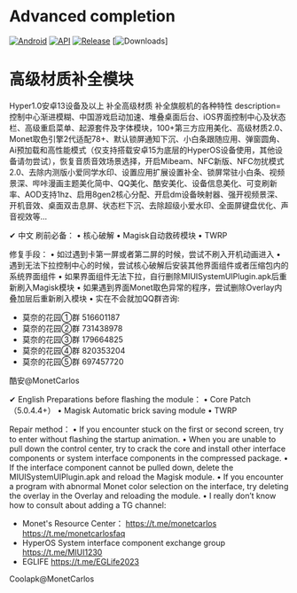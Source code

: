 # Advanced completion
[![Android](https://img.shields.io/badge/Platform-Android-green.svg?style=flat-square)](https://www.android.com) [![API](https://img.shields.io/badge/API-21%2B-orange.svg?logo=android&style=flat-square)](https://developer.android.com/studio/releases/platforms) [![Release](https://img.shields.io/github/v/release/PatrickAlex2019/PhotoEditor?color=blue&label=Release&style=flat-square)](https://github.com/PatrickAlex2019/PhotoEditor/releases) [![Downloads](https://img.shields.io/github/downloads/PatrickAlex2019/PhotoEditor/total?label=Downloads&logo=github&style=flat-square)]

# 高级材质补全模块
Hyper1.0安卓13设备及以上 补全高级材质 补全旗舰机的各种特性 
description=控制中心渐进模糊、中国游戏启动加速、堆叠桌面后台、iOS界面控制中心及状态栏、高级重启菜单、起源套件及字体模块，100+第三方应用美化、高级材质2.0、Monet取色引擎2代适配78+、默认锁屏通知下沉、小白条跟随应用、弹窗圆角、Ai预加载和高性能模式（仅支持搭载安卓15为底层的HyperOS设备使用，其他设备请勿尝试），恢复音质音效场景选择，开启Mibeam、NFC新版、NFC勿扰模式2.0、去除内测版小爱同学水印、设置应用扩展设置补全、锁屏常驻小白条、视频景深、哔咔漫画主题美化简中、QQ美化、酷安美化、设备信息美化、可变刷新率、AOD支持1hz、启用8gen2核心分配、开启dm设备映射器、强开视频景深、开机音效、桌面双击息屏、状态栏下沉、去除超级小爱水印、全面屏键盘优化、声音视效等...

✔ 中文
刷前必备：
• 核心破解
• Magisk自动救砖模块
• TWRP

修复手段：
• 如过遇到卡第一屏或者第二屏的时候，尝试不刷入开机动画进入
• 遇到无法下拉控制中心的时候，尝试核心破解后安装其他界面组件或者压缩包内的系统界面组件
• 如果界面组件无法下拉，自行删除MIUISystemUIPlugin.apk后重新刷入Magisk模块
• 如果遇到界面Monet取色异常的程序，尝试删除Overlay内叠加层后重新刷入模块
• 实在不会就加QQ群咨询:

- 莫奈的花园①群 516601187
- 莫奈的花园②群 731438978
- 莫奈的花园③群 179664825
- 莫奈的花园④群 820353204
- 莫奈的花园⑤群 697457720

酷安@MonetCarlos

✔ English
Preparations before flashing the module：
• Core Patch （5.0.4.4+）
• Magisk Automatic brick saving module
• TWRP

Repair method：
• If you encounter stuck on the first or second screen, try to enter without flashing the startup animation.
• When you are unable to pull down the control center, try to crack the core and install other interface components or system interface components in the compressed package.
• If the interface component cannot be pulled down, delete the MIUISystemUIPlugin.apk and reload the Magisk module.
• If you encounter a program with abnormal Monet color selection on the interface, try deleting the overlay in the Overlay and reloading the module.
• I really don’t know how to consult about adding a TG channel:

- Monet's Resource Center：
https://t.me/monetcarlos
https://t.me/monetcarlosfaq
- HyperOS System interface component exchange group
https://t.me/MIUI1230
- EGLIFE
https://t.me/EGLife2023

Coolapk@MonetCarlos